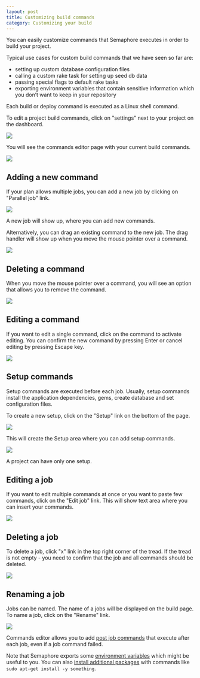 ```yaml
---
layout: post
title: Customizing build commands
category: Customizing your build
---
```


You can easily customize commands that Semaphore executes in order to build your project.

Typical use cases for custom build commands that we have seen so far are:

 * setting up custom database configuration files
 * calling a custom rake task for setting up seed db data
 * passing special flags to default rake tasks
 * exporting environment variables that contain sensitive information which you don’t want to keep in your repository

Each build or deploy command is executed as a Linux shell command.

To edit a project build commands, click on "settings" next to your project on the dashboard.

<img src="/docs/assets/img/custom-build-commands/cbc-project-settings-link.png" class="img-bordered-padding img-responsive">

You will see the commands editor page with your current build commands.

<img src="/docs/assets/img/custom-build-commands/build-settings.png" class="img-bordered-padding img-responsive">

## Adding a new command

If your plan allows multiple jobs, you can add a new job by clicking on
"Parallel job" link.

<img src="/docs/assets/img/custom-build-commands/parallel-thread.png" class="img-bordered-padding img-responsive">

A new job will show up, where you can add new commands.

Alternatively, you can drag an existing command to the new job. The drag
handler will show up when you move the mouse pointer over a command.

<img src="/docs/assets/img/custom-build-commands/drag-command.png" class="img-bordered-padding img-responsive">

## Deleting a command

When you move the mouse pointer over a command, you will see an option that
allows you to remove the command.

<img src="/docs/assets/img/custom-build-commands/delete-command.png" class="img-bordered-padding img-responsive">

## Editing a command

If you want to edit a single command, click on the command to activate editing.
You can confirm the new command by pressing Enter or cancel editing by pressing
Escape key.

<img src="/docs/assets/img/custom-build-commands/edit-command.png" class="img-bordered-padding img-responsive">

## Setup commands

Setup commands are executed before each job. Usually, setup commands install
the application dependencies, gems, create database and set configuration files.

To create a new setup, click on the "Setup" link on the bottom of the page.

<img src="/docs/assets/img/custom-build-commands/setup-button.png" class="img-bordered-padding img-responsive">

This will create the Setup area where you can add setup commands.

<img src="/docs/assets/img/custom-build-commands/setup-commands.png" class="img-bordered-padding img-responsive">

A project can have only one setup.

## Editing a job

If you want to edit multiple commands at once or you want to paste few commands,
click on the "Edit job" link. This will show text area where you can insert
your commands.

<img src="/docs/assets/img/custom-build-commands/edit-thread.png" class="img-bordered-padding img-responsive">

## Deleting a job

To delete a job, click "x" link in the top right corner of the tread. If the
tread is not empty - you need to confirm that the job and all commands should
be deleted.

<img src="/docs/assets/img/custom-build-commands/delete-thread.png" class="img-bordered-padding img-responsive">

## Renaming a job

Jobs can be named. The name of a jobs will be displayed on the build page.
To name a job, click on the "Rename" link.

<img src="/docs/assets/img/custom-build-commands/rename-thread.png" class="img-bordered-padding img-responsive">

Commands editor allows you to add [post
job commands](/docs/using-post-thread-commands.html) that execute after each
job, even if a job command failed.

Note that Semaphore exports some [environment
variables](/docs/available-environment-variables.html) which might be useful to
you. You can also [install additional
packages](/docs/how-to-install-dependency.html) with commands like `sudo apt-get
install -y something`.
